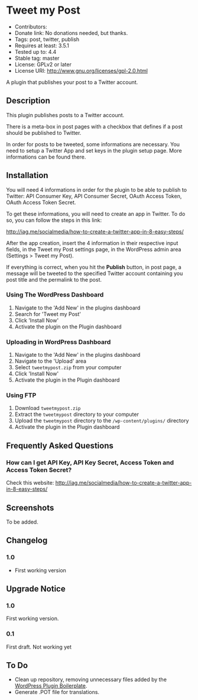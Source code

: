 # Tweet my Post #

- Contributors:
- Donate link: No donations needed, but thanks.
- Tags: post, twitter, publish
- Requires at least: 3.5.1
- Tested up to: 4.4
- Stable tag: master
- License: GPLv2 or later
- License URI: http://www.gnu.org/licenses/gpl-2.0.html

A plugin that publishes your post to a Twitter account.

## Description ##

This plugin publishes posts to a Twitter account.

There is a meta-box in post pages with a checkbox that defines if a post
should be published to Twitter.

In order for posts to be tweeted, some informations are necessary. You need
to setup a Twitter App and set keys in the plugin setup page. More informations
can be found there.

## Installation ##

You will need 4 informations in order for the plugin to be able to publish to
Twitter: API Consumer Key, API Consumer Secret, OAuth Access Token, OAuth Access Token Secret.

To get these informations, you will need to create an app in Twitter. To do so, you
can follow the steps in this link:

http://iag.me/socialmedia/how-to-create-a-twitter-app-in-8-easy-steps/

After the app creation, insert the 4 information in their respective input fields, in
the Tweet my Post settings page, in the WordPress admin area (Settings > Tweet my Post).

If everything is correct, when you hit the **Publish** button, in post page, a message will be
tweeted to the specified Twitter account containing you post title and the permalink to the post.

### Using The WordPress Dashboard ###

1. Navigate to the 'Add New' in the plugins dashboard
2. Search for 'Tweet my Post'
3. Click 'Install Now'
4. Activate the plugin on the Plugin dashboard

### Uploading in WordPress Dashboard ###

1. Navigate to the 'Add New' in the plugins dashboard
2. Navigate to the 'Upload' area
3. Select `tweetmypost.zip` from your computer
4. Click 'Install Now'
5. Activate the plugin in the Plugin dashboard

### Using FTP ###

1. Download `tweetmypost.zip`
2. Extract the `tweetmypost` directory to your computer
3. Upload the `tweetmypost` directory to the `/wp-content/plugins/` directory
4. Activate the plugin in the Plugin dashboard


## Frequently Asked Questions ##

### How can I get API Key, API Key Secret, Access Token and Access Token Secret? ###

Check this website: http://iag.me/socialmedia/how-to-create-a-twitter-app-in-8-easy-steps/

## Screenshots ##

To be added.

## Changelog ##

### 1.0 ###
* First working version

## Upgrade Notice ##

### 1.0 ###
First working version.

### 0.1 ###
First draft. Not working yet

## To Do ##

* Clean up repository, removing unnecessary files added by the [WordPress Plugin Boilerplate](http://wppb.io/).
* Generate .POT file for translations.
